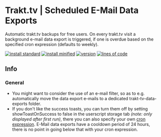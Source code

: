 # Trakt.tv | Scheduled E-Mail Data Exports
Automatic trakt.tv backups for free users. On every trakt.tv visit a background e-mail data export is triggered, if one is overdue based on the specified cron expression (defaults to weekly).

[![install standard](https://img.shields.io/badge/install-standard-006400)](https://raw.githubusercontent.com/Fenn3c401/Trakt.tv-Userscript-Collection/main/userscripts/dist/2hc6zfyy.user.js) [![install minified](https://img.shields.io/badge/install-minified-64962a)](https://raw.githubusercontent.com/Fenn3c401/Trakt.tv-Userscript-Collection/main/userscripts/dist/2hc6zfyy.min.user.js) [![version](https://img.shields.io/badge/version-1.0.1-blue)](../../../../blame/main/userscripts/dist/2hc6zfyy.user.js) [![lines of code](https://img.shields.io/badge/loc-53-orange)](../../userscripts/dist/2hc6zfyy.user.js)

## Info
### General
- You might want to consider the use of an e-mail filter, so as to e.g. automatically move the data export e-mails to a dedicated trakt-tv-data-exports folder.
- If you don't like the success toasts, you can turn them off by setting showToastOnSuccess to false in the userscript storage tab *(note: only displayed after first run)*, there you can
    also specify your own [cron expression](https://crontab.guru/examples.html). E-Mail data exports have a cooldown period of 24 hours, there is no point in going below that with your cron expression.

